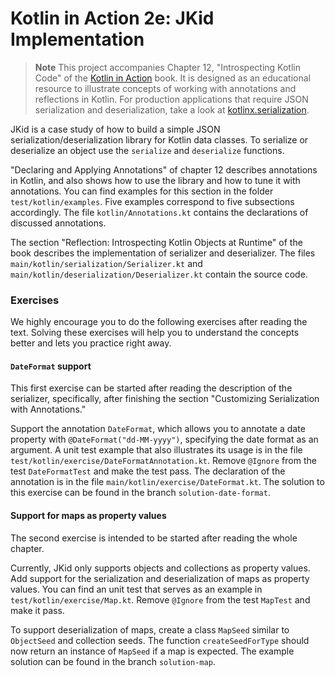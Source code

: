 # Kotlin in Action 2e: JKid Implementation

> **Note**
> This project accompanies Chapter 12, "Introspecting Kotlin Code" of the [Kotlin in Action](https://kotl.in/in-action)
> book. It is designed as an educational resource to illustrate concepts of working with annotations and reflections in
> Kotlin. For production applications that require JSON serialization and deserialization, take a look
> at [kotlinx.serialization](https://github.com/Kotlin/kotlinx.serialization).

JKid is a case study of how to build a simple JSON serialization/deserialization library for Kotlin data classes. To
serialize or deserialize an object use the `serialize` and `deserialize` functions.

"Declaring and Applying Annotations" of chapter 12 describes annotations in Kotlin, and also shows how to use the
library and how to tune it with annotations.
You can find examples for this section in the folder `test/kotlin/examples`.
Five examples correspond to five subsections accordingly.
The file `kotlin/Annotations.kt` contains the declarations of discussed annotations.

The section "Reflection: Introspecting Kotlin Objects at Runtime" of the book describes the implementation of serializer
and deserializer.
The files `main/kotlin/serialization/Serializer.kt` and `main/kotlin/deserialization/Deserializer.kt` contain the source
code.

### Exercises

We highly encourage you to do the following exercises after reading the text. Solving these exercises will help you to
understand the concepts better and lets you practice right away.

#### `DateFormat` support

This first exercise can be started after reading the description of the serializer, specifically, after finishing the
section "Customizing Serialization with Annotations."

Support the annotation `DateFormat`, which allows you to annotate a date property with `@DateFormat("dd-MM-yyyy")`,
specifying the date format as an argument.
A unit test example that also illustrates its usage is in the file `test/kotlin/exercise/DateFormatAnnotation.kt`.
Remove `@Ignore` from the test `DateFormatTest` and make the test pass.
The declaration of the annotation is in the file `main/kotlin/exercise/DateFormat.kt`.
The solution to this exercise can be found in the branch `solution-date-format`.

#### Support for maps as property values

The second exercise is intended to be started after reading the whole chapter.

Currently, JKid only supports objects and collections as property values.
Add support for the serialization and deserialization of maps as property values.
You can find an unit test that serves as an example in `test/kotlin/exercise/Map.kt`.
Remove `@Ignore` from the test `MapTest` and make it pass.

To support deserialization of maps, create a class `MapSeed` similar to `ObjectSeed` and collection seeds.
The function `createSeedForType` should now return an instance of `MapSeed` if a map is expected.
The example solution can be found in the branch `solution-map`.
